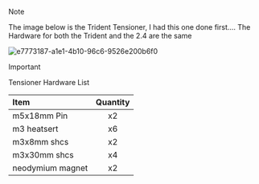 >[!note]
>
>The image below is the Trident Tensioner, I had this one done first.... The Hardware for both the Trident and the 2.4 are the same

![e7773187-a1e1-4b10-96c6-9526e200b6f0](https://github.com/user-attachments/assets/ce05d503-728b-48ec-8ce1-1e2cfbc70d24)

>[!important]
> Tensioner Hardware List

 
| Item              | Quantity | 
| :---------------- | :------: |
| m5x18mm Pin       |   x2   | 
| m3 heatsert           |   x6   | 
| m3x8mm shcs  |  x2   | 
| m3x30mm shcs |  x4   |
| neodymium magnet | x2 |



